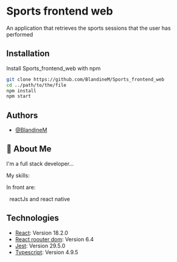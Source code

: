
# Sports frontend web

An application that retrieves the sports sessions that the user has performed




## Installation
Install Sports_frontend_web with npm

```bash
git clone https://github.com/BlandineM/Sports_frontend_web
cd ../path/to/the/file
npm install
npm start
```

## Authors

- [@BlandineM](https://github.com/BlandineM)


## 🚀 About Me
I'm a full stack developer...

My skills:
  &nbsp;

In front are: 

&nbsp;
reactJs and react native





## Technologies

- [React](https://fr.legacy.reactjs.org/): Version 18.2.0
- [React roouter dom](https://reactrouter.com/en/main): Version 6.4
- [Jest](https://jestjs.io/fr/docs/getting-started): Version 29.5.0
- [Typescript](https://www.typescriptlang.org/): Version 4.9.5

